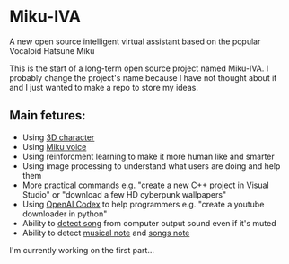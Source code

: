# Miku-IVA
A new open source intelligent virtual assistant based on the popular Vocaloid Hatsune Miku

This is the start of a long-term open source project named Miku-IVA. I probably change the project's name because I have not thought about it and I just wanted to make
a repo to store my ideas.

## Main fetures:
- Using [3D character](https://github.com/alient12/MikuMikuAlive)
- Using [Miku voice](https://github.com/vanstorm9/AI-Vocaloid-Kit-V2)
- Using reinforcment learning to make it more human like and smarter
- Using image processing to understand what users are doing and help them
- More practical commands e.g. "create a new C++ project in Visual Studio" or "download a few HD cyberpunk wallpapers"
- Using [OpenAI Codex](https://openai.com/blog/openai-codex/) to help programmers e.g. "create a youtube downloader in python"
- Ability to [detect song](https://github.com/SeaDve/Mousai) from computer output sound even if it's muted
- Ability to detect [musical note](https://github.com/alient12/Musical-note-detector) and [songs note](https://github.com/vanstorm9/AI-Vocaloid-Kit-V2)

I'm currently working on the first part...
